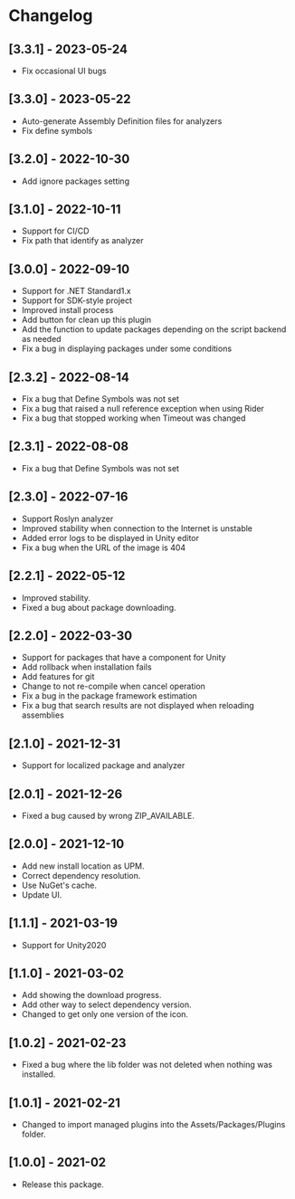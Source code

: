 # Changelog

## [3.3.1] - 2023-05-24

- Fix occasional UI bugs

## [3.3.0] - 2023-05-22

- Auto-generate Assembly Definition files for analyzers
- Fix define symbols

## [3.2.0] - 2022-10-30

- Add ignore packages setting

## [3.1.0] - 2022-10-11

- Support for CI/CD
- Fix path that identify as analyzer

## [3.0.0] - 2022-09-10

- Support for .NET Standard1.x
- Support for SDK-style project
- Improved install process
- Add button for clean up this plugin
- Add the function to update packages depending on the script backend as needed
- Fix a bug in displaying packages under some conditions

## [2.3.2] - 2022-08-14

- Fix a bug that Define Symbols was not set
- Fix a bug that raised a null reference exception when using Rider
- Fix a bug that stopped working when Timeout was changed

## [2.3.1] - 2022-08-08

- Fix a bug that Define Symbols was not set

## [2.3.0] - 2022-07-16

- Support Roslyn analyzer
- Improved stability when connection to the Internet is unstable
- Added error logs to be displayed in Unity editor
- Fix a bug when the URL of the image is 404

## [2.2.1] - 2022-05-12

- Improved stability.
- Fixed a bug about package downloading.

## [2.2.0] - 2022-03-30

- Support for packages that have a component for Unity
- Add rollback when installation fails
- Add features for git
- Change to not re-compile when cancel operation
- Fix a bug in the package framework estimation
- Fix a bug that search results are not displayed when reloading assemblies

## [2.1.0] - 2021-12-31

- Support for localized package and analyzer

## [2.0.1] - 2021-12-26

- Fixed a bug caused by wrong ZIP_AVAILABLE.

## [2.0.0] - 2021-12-10

- Add new install location as UPM.
- Correct dependency resolution.
- Use NuGet's cache.
- Update UI.

## [1.1.1] - 2021-03-19

- Support for Unity2020

## [1.1.0] - 2021-03-02

- Add showing the download progress.
- Add other way to select dependency version.
- Changed to get only one version of the icon.

## [1.0.2] - 2021-02-23

- Fixed a bug where the lib folder was not deleted when nothing was installed.

## [1.0.1] - 2021-02-21

- Changed to import managed plugins into the Assets/Packages/Plugins folder.

## [1.0.0] - 2021-02

- Release this package.
